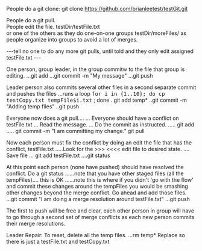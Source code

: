 People do a git clone:
git clone https://github.com/brianleetest/testGit.git

People do a git pull.  
People edit the file. 
  testDir/testFile.txt  
  or one of the others as they do one-on-one groups testDir/moreFiles/
  as people organize into groups to avoid a lot of merges.


---tell no one to do any more git pulls, until told and they only edit assigned  testFile.txt ---

One person, group leader, in the group commitw to the file that group is editing.
...git add
...git commit -m "My message"
...git push


Leader person also commits several other files in a second separate commit and pushes the files 
...runs a loop  <tt>for i in {1..10}; do cp testCopy.txt tempFile$i.txt</tt> ; done
..git add temp*
..git commit -m "Adding temp files"
..git push

Everyone now does a git pull....
... Everyone should have a conflict on testFile.txt
... Read the message.
... Do the commit as instructed.
..... git add
..... git commit -m  "I am committing my change."
git pull

Now each person must fix the conflict by doing an edit the file that has the conflict, testFile.txt
.....Look for the >>>  <<<<  edit file to desired state.
.... Save file
... git add testFile.txt
....git status

At this point each person (none have pushed) should have resolved the conflict. Do a git status
......note that you have other staged files (all the tempFiles).... this is OK
......note this is where if you didn't 'go with the flow' and commit these changes around the tempFiles you would be smashing other changes beyond the merge conflict.  Go ahead and add those files.
...git commit "I am doing a merge resolution around testFile.txt"
...git push

The first to push will be free and clear, each other person in group will have to go through
a second set of  merge conflicts as each new person commits their merge resolutions.


Leader Repair:  To reset, delete all the temp files.
...rm temp* 
Replace so there is just a testFile.txt  and testCopy.txt

